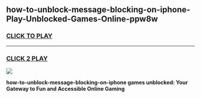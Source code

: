 
## how-to-unblock-message-blocking-on-iphone-Play-Unblocked-Games-Online-ppw8w
<h3>
<a href="https://premium76.site?title=how-to-unblock-message-blocking-on-iphone&ref=25A">CLICK TO PLAY</a></h3>
<hr>

<h3>
<a href="https://premium76.site?title=how-to-unblock-message-blocking-on-iphone&ref=25A">CLICK 2 PLAY</a>
  
</h3>

<a href="https://premium76.site?title=how-to-unblock-message-blocking-on-iphone&ref=25A"><img src="https://clearcache.store/games.png"></a>


**how-to-unblock-message-blocking-on-iphone games unblocked: Your Gateway to Fun and Accessible Online Gaming**
